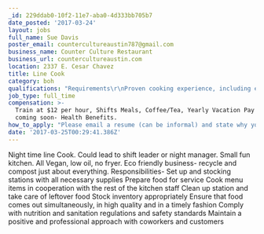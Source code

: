 ```yaml
---
_id: 229ddab0-10f2-11e7-aba0-4d333bb705b7
date_posted: '2017-03-24'
layout: jobs
full_name: Sue Davis
poster_email: countercultureaustin787@gmail.com
business_name: Counter Culture Restaurant
business_url: countercultureaustin.com
location: 2337 E. Cesar Chavez
title: Line Cook
category: boh
qualifications: "Requirements\r\nProven cooking experience, including experience as a line chef, restaurant cook or prep cook- minimum one year.\r\nExcellent understanding of various cooking methods, ingredients, equipment and procedures\r\nAccuracy and speed in executing assigned tasks\r\nGreat communication skills\r\nMust be able to commit to at least 6 months.\r\nHave a love of cooking/food and want to be in a kitchen.\r\n\r\nYou don't have to be vegan but a knowledge of vegan/healthy food is helpful."
job_type: full_time
compensation: >-
  Train at $12 per hour, Shifts Meals, Coffee/Tea, Yearly Vacation Pay and
  coming soon- Health Benefits.
how_to_apply: "Please email a resume (can be informal) and state why you would like to work at Counter Culture. Countercultureaustin787@gmail.com\r\nWe look forward to hearing from you!"
date: '2017-03-25T00:29:41.386Z'
---
```

Night time line Cook. Could lead to shift leader or night manager. Small fun kitchen.
 All Vegan, low oil, no fryer. Eco friendly business- recycle and compost just about everything. 
Responsibilities- 
Set up and stocking stations with all necessary supplies
Prepare food for service 
Cook menu items in cooperation with the rest of the kitchen staff
Clean up station and take care of leftover food
Stock inventory appropriately
Ensure that food comes out simultaneously, in high quality and in a timely fashion
Comply with nutrition and sanitation regulations and safety standards
Maintain a positive and professional approach with coworkers and customers
